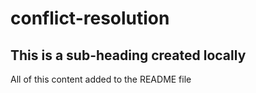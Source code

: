 # conflict-resolution

## This is a sub-heading created locally

All of this content added to the README file
